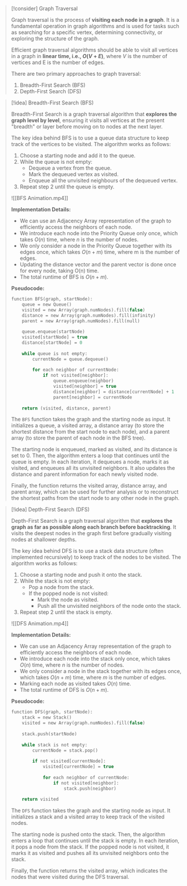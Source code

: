 > [!consider] Graph Traversal
> 
> Graph traversal is the process of **visiting each node in a graph**. It is a fundamental operation in graph algorithms and is used for tasks such as searching for a specific vertex, determining connectivity, or exploring the structure of the graph.
>
> Efficient graph traversal algorithms should be able to visit all vertices in a graph in **linear time, i.e., $O(V + E)$**, where $V$ is the number of vertices and E is the number of edges.
>
> There are two primary approaches to graph traversal:
> 1. Breadth-First Search (BFS)
> 2. Depth-First Search (DFS)
>


> [!idea] Breadth-First Search (BFS)
>
> Breadth-First Search is a graph traversal algorithm that **explores the graph level by level**, ensuring it visits all vertices at the present "breadth" or layer before moving on to nodes at the next layer.
>
> The key idea behind BFS is to use a queue data structure to keep track of the vertices to be visited. The algorithm works as follows:
>
> 1. Choose a starting node and add it to the queue.
> 2. While the queue is not empty:
>    - Dequeue a vertex from the queue.
>    - Mark the dequeued vertex as visited.
>    - Enqueue all the unvisited neighbours of the dequeued vertex.
> 3. Repeat step 2 until the queue is empty.
>
> ![[BFS Animation.mp4]]
>
> **Implementation Details:**
> - We can use an Adjacency Array representation of the graph to efficiently access the neighbors of each node.
> - We introduce each node into the Priority Queue only once, which takes $O(n)$ time, where $n$ is the number of nodes.
> - We only consider a node in the Priority Queue together with its edges once, which takes $O(n+m)$ time, where m is the number of edges.
> - Updating the distance vector and the parent vector is done once for every node, taking O(n) time.
> - The total runtime of BFS is $O(n+m)$.
>
> **Pseudocode:**
> ```c
> function BFS(graph, startNode):
>     queue = new Queue()
>     visited = new Array(graph.numNodes).fill(false)
>     distance = new Array(graph.numNodes).fill(infinity)
>     parent = new Array(graph.numNodes).fill(null)
>     
>     queue.enqueue(startNode)
>     visited[startNode] = true
>     distance[startNode] = 0
>     
>     while queue is not empty:
>         currentNode = queue.dequeue()
>         
>         for each neighbor of currentNode:
>             if not visited[neighbor]:
>                 queue.enqueue(neighbor)
>                 visited[neighbor] = true
>                 distance[neighbor] = distance[currentNode] + 1
>                 parent[neighbor] = currentNode
>     
>     return (visited, distance, parent)
> ```
>
> The `BFS` function takes the graph and the starting node as input. It initializes a queue, a visited array, a distance array (to store the shortest distance from the start node to each node), and a parent array (to store the parent of each node in the BFS tree).
>
> The starting node is enqueued, marked as visited, and its distance is set to 0. Then, the algorithm enters a loop that continues until the queue is empty. In each iteration, it dequeues a node, marks it as visited, and enqueues all its unvisited neighbors. It also updates the distance and parent information for each newly visited node.
>
> Finally, the function returns the visited array, distance array, and parent array, which can be used for further analysis or to reconstruct the shortest paths from the start node to any other node in the graph.


> [!idea] Depth-First Search (DFS)
>
> Depth-First Search is a graph traversal algorithm that **explores the graph as far as possible along each branch before backtracking**. It visits the deepest nodes in the graph first before gradually visiting nodes at shallower depths.
>
> The key idea behind DFS is to use a stack data structure (often implemented recursively) to keep track of the nodes to be visited. The algorithm works as follows:
>
> 1. Choose a starting node and push it onto the stack.
> 2. While the stack is not empty:
>    - Pop a node from the stack.
>    - If the popped node is not visited:
>      - Mark the node as visited.
>      - Push all the unvisited neighbors of the node onto the stack.
> 3. Repeat step 2 until the stack is empty.
>
> ![[DFS Animation.mp4]]
>
> **Implementation Details:**
> - We can use an Adjacency Array representation of the graph to efficiently access the neighbors of each node.
> - We introduce each node into the stack only once, which takes $O(n)$ time, where $n$ is the number of nodes.
> - We only consider a node in the stack together with its edges once, which takes $O(n+m)$ time, where $m$ is the number of edges.
> - Marking each node as visited takes $O(n)$ time.
> - The total runtime of DFS is $O(n+m)$.
>
> **Pseudocode:**
> ```c
> function DFS(graph, startNode):
>     stack = new Stack()
>     visited = new Array(graph.numNodes).fill(false)
>     
>     stack.push(startNode)
>     
>     while stack is not empty:
>         currentNode = stack.pop()
>         
>         if not visited[currentNode]:
>             visited[currentNode] = true
>             
>             for each neighbor of currentNode:
>                 if not visited[neighbor]:
>                     stack.push(neighbor)
>     
>     return visited
> ```
>
> The `DFS` function takes the graph and the starting node as input. It initializes a stack and a visited array to keep track of the visited nodes.
>
> The starting node is pushed onto the stack. Then, the algorithm enters a loop that continues until the stack is empty. In each iteration, it pops a node from the stack. If the popped node is not visited, it marks it as visited and pushes all its unvisited neighbors onto the stack.
>
> Finally, the function returns the visited array, which indicates the nodes that were visited during the DFS traversal.


